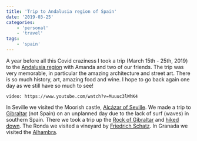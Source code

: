 ```yaml
---
title: 'Trip to Andalusia region of Spain'
date: '2019-03-25'
categories:
    - 'personal'
    - 'travel'
tags:
    - 'spain'
---
```


A year before all this Covid craziness I took a trip (March 15th - 25th, 2019) to the [Andalusia region](https://en.wikipedia.org/wiki/Andalusia) with Amanda and two of our friends. The trip was very memorable, in particular the amazing architecture and street art. There is so much history, art, amazing food and wine. I hope to go back again one day as we still have so much to see!

`video: https://www.youtube.com/watch?v=Muuuc3lWhK4`

In Seville we visited the Moorish castle, [Alcázar of Seville](https://en.wikipedia.org/wiki/Alc%C3%A1zar_of_Seville). We made a trip to [Gibraltar](https://en.wikipedia.org/wiki/Gibraltar) (not Spain) on an unplanned day due to the lack of surf (waves) in southern Spain. There we took a trip up the [Rock of Gibraltar](https://en.wikipedia.org/wiki/Rock_of_Gibraltar) and [hiked down](https://www.google.com/maps/place/Rock+of+Gibraltar/@36.1565406,-5.3269935,610a,35y,218.63h,78.71t/data=!3m1!1e3!4m5!3m4!1s0xd0cbf7ddd3b0ff7:0x10c2257a5c95e67!8m2!3d36.1440934!4d-5.3417241). The Ronda we visited a vineyard by [Friedrich Schatz](https://www.wineronda.com/schatz). In Granada we visited the [Alhambra](https://en.wikipedia.org/wiki/Alhambra).
